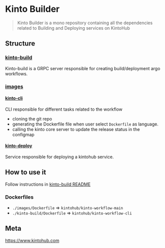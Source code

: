 # Kinto Builder

> Kinto Builder is a mono repository containing all the dependencies related to Building and Deploying services on KintoHub

## Structure

### [kinto-build](./kinto-build)

Kinto-build is a GRPC server responsible for creating build/deployment argo workflows.

### [images](./images)

#### [kinto-cli](./images/kinto-cli)

CLI responsible for different tasks related to the workflow
- cloning the git repo
- generating the Dockerfile file when user select `Dockerfile` as language.
- calling the kinto core server to update the release status in the configmap 

#### [kinto-deploy](./images/kinto-deploy)

Service responsible for deploying a kintohub service.

## How to use it

Follow instructions in [kinto-build README](./kinto-build/README.md)

### Dockerfiles

- `./images/Dockerfile`      => `kintohub/kinto-workflow-main`
- `./kinto-build/Dockerfile` => `kintohub/kinto-workflow-cli`

## Meta

https://www.kintohub.com